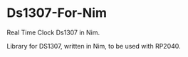 # Ds1307-For-Nim
Real Time Clock Ds1307 in Nim.

Library for DS1307, written in Nim, to be used with RP2040.
